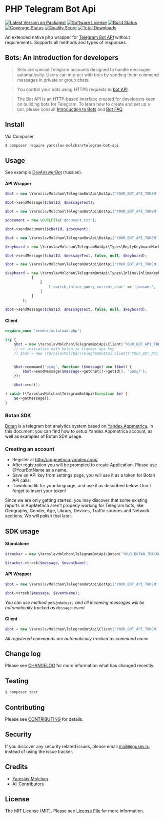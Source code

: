 # PHP Telegram Bot Api

[![Latest Version on Packagist](https://img.shields.io/packagist/v/yaroslav-molchan/telegram-bot-api.svg?style=flat-square)](https://packagist.org/packages/yaroslav-molchan/telegram-bot-api)
[![Software License](https://img.shields.io/badge/license-MIT-brightgreen.svg?style=flat-square)](LICENSE.md)
[![Build Status](https://img.shields.io/travis/TelegramBot/Api/master.svg?style=flat-square)](https://travis-ci.org/TelegramBot/Api)
[![Coverage Status](https://img.shields.io/scrutinizer/coverage/g/telegrambot/api.svg?style=flat-square)](https://scrutinizer-ci.com/g/telegrambot/api/code-structure)
[![Quality Score](https://img.shields.io/scrutinizer/g/telegrambot/api.svg?style=flat-square)](https://scrutinizer-ci.com/g/telegrambot/api)
[![Total Downloads](https://img.shields.io/packagist/dt/yaroslav-molchan/telegram-bot-api.svg?style=flat-square)](https://packagist.org/packages/yaroslav-molchan/telegram-bot-api)

An extended native php wrapper for [Telegram Bot API](https://core.telegram.org/bots/api) without requirements. Supports all methods and types of responses.

## Bots: An introduction for developers
>Bots are special Telegram accounts designed to handle messages automatically. Users can interact with bots by sending them command messages in private or group chats.

>You control your bots using HTTPS requests to [bot API](https://core.telegram.org/bots/api).

>The Bot API is an HTTP-based interface created for developers keen on building bots for Telegram.
To learn how to create and set up a bot, please consult [Introduction to Bots](https://core.telegram.org/bots) and [Bot FAQ](https://core.telegram.org/bots/faq).

## Install

Via Composer

``` bash
$ composer require yaroslav-molchan/telegram-bot-api
```

## Usage

See example [DevAnswerBot](https://github.com/TelegramBot/DevAnswerBot) (russian).

#### API Wrapper
``` php
$bot = new \YaroslavMolchan\TelegramBotApi\BotApi('YOUR_BOT_API_TOKEN');

$bot->sendMessage($chatId, $messageText);
```

```php
$bot = new \YaroslavMolchan\TelegramBotApi\BotApi('YOUR_BOT_API_TOKEN');

$document = new \CURLFile('document.txt');

$bot->sendDocument($chatId, $document);
```

```php
$bot = new \YaroslavMolchan\TelegramBotApi\BotApi('YOUR_BOT_API_TOKEN');

$keyboard = new \YaroslavMolchan\TelegramBotApi\Types\ReplyKeyboardMarkup(array(array("one", "two", "three")), true); // true for one-time keyboard

$bot->sendMessage($chatId, $messageText, false, null, $keyboard);
```

```php
$bot = new \YaroslavMolchan\TelegramBotApi\BotApi('YOUR_BOT_API_TOKEN');

$keyboard = new \YaroslavMolchan\TelegramBotApi\Types\Inline\InlineKeyboardMarkup(
            [
                [
                    ['switch_inline_query_current_chat' => '/answer', 'text' => 'Answer']
                ]
            ]
        );
        
$bot->sendMessage($chatId, $messageText, false, null, $keyboard);
```

#### Client

```php
require_once "vendor/autoload.php";

try {
    $bot = new \YaroslavMolchan\TelegramBotApi\Client('YOUR_BOT_API_TOKEN');
    // or initialize with botan.io tracker api key
    // $bot = new \YaroslavMolchan\TelegramBotApi\Client('YOUR_BOT_API_TOKEN', 'YOUR_BOTAN_TRACKER_API_KEY');
    

    $bot->command('ping', function ($message) use ($bot) {
        $bot->sendMessage($message->getChat()->getId(), 'pong!');
    });
    
    $bot->run();

} catch (\YaroslavMolchan\TelegramBotApi\Exception $e) {
    $e->getMessage();
}
```

### Botan SDK

[Botan](http://botan.io) is a telegram bot analytics system based on [Yandex.Appmetrica](http://appmetrica.yandex.com/).
In this document you can find how to setup Yandex.Appmetrica account, as well as examples of Botan SDK usage.

### Creating an account
 * Register at http://appmetrica.yandex.com/
 * After registration you will be prompted to create Application. Please use @YourBotName as a name.
 * Save an API key from settings page, you will use it as a token for Botan API calls.
 * Download lib for your language, and use it as described below. Don`t forget to insert your token!

Since we are only getting started, you may discover that some existing reports in AppMetriсa aren't properly working for Telegram bots, like Geography, Gender, Age, Library, Devices, Traffic sources and Network sections. We will polish that later.

## SDK usage

#### Standalone

```php
$tracker = new \YaroslavMolchan\TelegramBotApi\Botan('YOUR_BOTAN_TRACKER_API_KEY');

$tracker->track($message, $eventName);
```

#### API Wrapper
```php
$bot = new \YaroslavMolchan\TelegramBotApi\BotApi('YOUR_BOT_API_TOKEN', 'YOUR_BOTAN_TRACKER_API_KEY');

$bot->track($message, $eventName);
```

_You can use method `getUpdates()` and all incoming messages will be automatically tracked as `Message`-event_

#### Client
```php
$bot = new \YaroslavMolchan\TelegramBotApi\Client('YOUR_BOT_API_TOKEN', 'YOUR_BOTAN_TRACKER_API_KEY');
```

_All registered commands are automatically tracked as command name_

## Change log

Please see [CHANGELOG](CHANGELOG.md) for more information what has changed recently.

## Testing

``` bash
$ composer test
```

## Contributing

Please see [CONTRIBUTING](CONTRIBUTING.md) for details.

## Security

If you discover any security related issues, please email mail@igusev.ru instead of using the issue tracker.

## Credits

- [Yaroslav Molchan](https://github.com/YaroslavMolchan)
- [All Contributors](../../contributors)

## License

The MIT License (MIT). Please see [License File](LICENSE.md) for more information.
